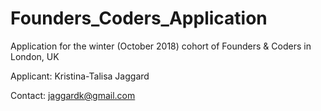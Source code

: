 # Founders_Coders_Application
Application for the winter (October 2018) cohort of Founders & Coders in London, UK

Applicant: Kristina-Talisa Jaggard 

Contact: jaggardk@gmail.com

